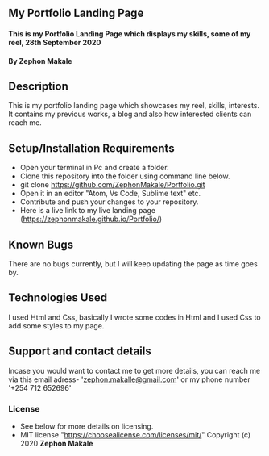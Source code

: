 ## My Portfolio Landing Page
#### This is my Portfolio Landing Page which displays my skills, some of my reel, 28th September 2020
#### By **Zephon Makale**
## Description
This is my portfolio landing page which showcases my reel, skills, interests. It contains my previous works, a  blog and also how interested clients can reach me.
## Setup/Installation Requirements
* Open your terminal in Pc and create a folder.
* Clone this repository into the folder using command line below.
* git clone https://github.com/ZephonMakale/Portfolio.git
* Open it in an editor "Atom, Vs Code, Sublime text" etc.
* Contribute and push your changes to your repository.
* Here is a live link to my live landing page (https://zephonmakale.github.io/Portfolio/)
## Known Bugs
There are no bugs currently, but I will keep updating the page as time goes by.
## Technologies Used
I used Html and Css, basically I wrote some codes in Html and I used Css to add some styles to my page.
## Support and contact details
Incase you would want to contact me to get more details, you can reach me via this email adress- 'zephon.makalle@gmail.com' or my phone number '+254 712 652696'
### License
* See below for more details on licensing.
* MIT license "https://choosealicense.com/licenses/mit/"
Copyright (c) 2020 **Zephon Makale**
